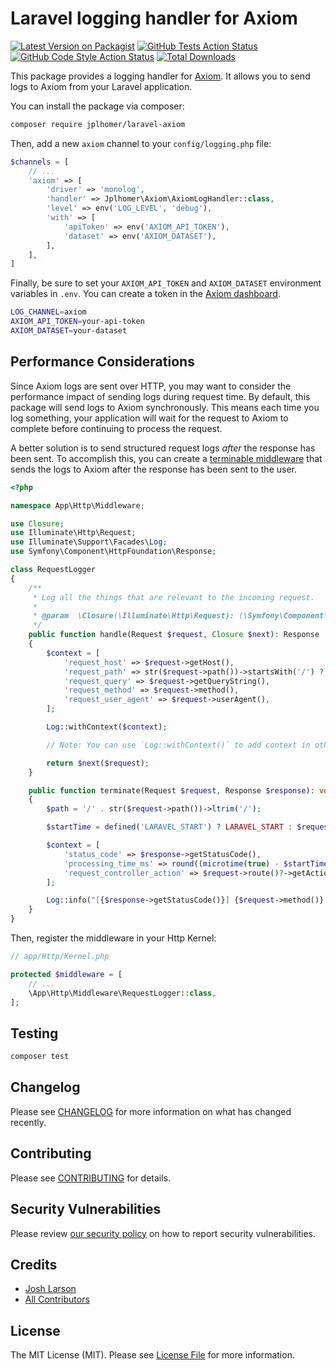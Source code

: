 # Laravel logging handler for Axiom

[![Latest Version on Packagist](https://img.shields.io/packagist/v/jplhomer/laravel-axiom.svg?style=flat-square)](https://packagist.org/packages/jplhomer/laravel-axiom)
[![GitHub Tests Action Status](https://img.shields.io/github/actions/workflow/status/jplhomer/laravel-axiom/run-tests.yml?branch=main&label=tests&style=flat-square)](https://github.com/jplhomer/laravel-axiom/actions?query=workflow%3Arun-tests+branch%3Amain)
[![GitHub Code Style Action Status](https://img.shields.io/github/actions/workflow/status/jplhomer/laravel-axiom/fix-php-code-style-issues.yml?branch=main&label=code%20style&style=flat-square)](https://github.com/jplhomer/laravel-axiom/actions?query=workflow%3A"Fix+PHP+code+style+issues"+branch%3Amain)
[![Total Downloads](https://img.shields.io/packagist/dt/jplhomer/laravel-axiom.svg?style=flat-square)](https://packagist.org/packages/jplhomer/laravel-axiom)

This package provides a logging handler for [Axiom](https://axiom.co/). It allows you to send logs to Axiom from your Laravel application.

You can install the package via composer:

```bash
composer require jplhomer/laravel-axiom
```

Then, add a new `axiom` channel to your `config/logging.php` file:

```php
$channels = [
    // ...
    'axiom' => [
        'driver' => 'monolog',
        'handler' => Jplhomer\Axiom\AxiomLogHandler::class,
        'level' => env('LOG_LEVEL', 'debug'),
        'with' => [
            'apiToken' => env('AXIOM_API_TOKEN'),
            'dataset' => env('AXIOM_DATASET'),
        ],
    ],
]
```

Finally, be sure to set your `AXIOM_API_TOKEN` and `AXIOM_DATASET` environment variables in `.env`. You can create a token in the [Axiom dashboard](https://app.axiom.co/barkpass-lxgt/settings/api-tokens).

```bash
LOG_CHANNEL=axiom
AXIOM_API_TOKEN=your-api-token
AXIOM_DATASET=your-dataset
```

## Performance Considerations

Since Axiom logs are sent over HTTP, you may want to consider the performance impact of sending logs during request time. By default, this package will send logs to Axiom synchronously. This means each time you log something, your application will wait for the request to Axiom to complete before continuing to process the request.

A better solution is to send structured request logs _after_ the response has been sent. To accomplish this, you can create a [terminable middleware](https://laravel.com/docs/8.x/middleware#terminable-middleware) that sends the logs to Axiom after the response has been sent to the user.

```php
<?php

namespace App\Http\Middleware;

use Closure;
use Illuminate\Http\Request;
use Illuminate\Support\Facades\Log;
use Symfony\Component\HttpFoundation\Response;

class RequestLogger
{
    /**
     * Log all the things that are relevant to the incoming request.
     *
     * @param  \Closure(\Illuminate\Http\Request): (\Symfony\Component\HttpFoundation\Response)  $next
     */
    public function handle(Request $request, Closure $next): Response
    {
        $context = [
            'request_host' => $request->getHost(),
            'request_path' => str($request->path())->startsWith('/') ? $request->path() : "/{$request->path()}",
            'request_query' => $request->getQueryString(),
            'request_method' => $request->method(),
            'request_user_agent' => $request->userAgent(),
        ];

        Log::withContext($context);

        // Note: You can use `Log::withContext()` to add context in other parts of your application, too!

        return $next($request);
    }

    public function terminate(Request $request, Response $response): void
    {
        $path = '/' . str($request->path())->ltrim('/');

        $startTime = defined('LARAVEL_START') ? LARAVEL_START : $request->server('REQUEST_TIME_FLOAT');

        $context = [
            'status_code' => $response->getStatusCode(),
            'processing_time_ms' => round((microtime(true) - $startTime) * 1000, 2),
            'request_controller_action' => $request->route()?->getActionName(),
        ];

        Log::info("[{$response->getStatusCode()}] {$request->method()} {$path}", $context);
    }
}
```

Then, register the middleware in your Http Kernel:

```php
// app/Http/Kernel.php

protected $middleware = [
    // ...
    \App\Http\Middleware\RequestLogger::class,
];
```

## Testing

```bash
composer test
```

## Changelog

Please see [CHANGELOG](CHANGELOG.md) for more information on what has changed recently.

## Contributing

Please see [CONTRIBUTING](CONTRIBUTING.md) for details.

## Security Vulnerabilities

Please review [our security policy](../../security/policy) on how to report security vulnerabilities.

## Credits

-   [Josh Larson](https://github.com/jplhomer)
-   [All Contributors](../../contributors)

## License

The MIT License (MIT). Please see [License File](LICENSE.md) for more information.
